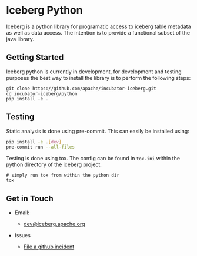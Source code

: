 <!--
 - Licensed to the Apache Software Foundation (ASF) under one or more
 - contributor license agreements.  See the NOTICE file distributed with
 - this work for additional information regarding copyright ownership.
 - The ASF licenses this file to You under the Apache License, Version 2.0
 - (the "License"); you may not use this file except in compliance with
 - the License.  You may obtain a copy of the License at
 -
 -   http://www.apache.org/licenses/LICENSE-2.0
 -
 - Unless required by applicable law or agreed to in writing, software
 - distributed under the License is distributed on an "AS IS" BASIS,
 - WITHOUT WARRANTIES OR CONDITIONS OF ANY KIND, either express or implied.
 - See the License for the specific language governing permissions and
 - limitations under the License.
 -->

# Iceberg Python

Iceberg is a python library for programatic access to iceberg table metadata as well as data access. The intention is to provide a functional subset of the java library.

## Getting Started

Iceberg python is currently in development, for development and testing purposes the best way to install the library is to perform the following steps:

```
git clone https://github.com/apache/incubator-iceberg.git
cd incubator-iceberg/python
pip install -e .
```

## Testing

Static analysis is done using pre-commit. This can easily be installed using:

```bash
pip install -e .[dev]__
pre-commit run --all-files
```

Testing is done using tox. The config can be found in `tox.ini` within the python directory of the iceberg project.

```
# simply run tox from within the python dir
tox
```

## Get in Touch

- Email:
    * [dev@iceberg.apache.org](mailto:dev@iceberg.apache.org)

- Issues
    * [File a github incident](https://github.com/apache/incubator-iceberg/issues)

